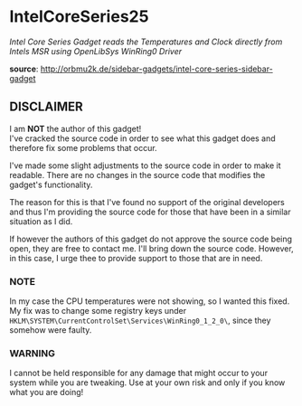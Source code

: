 # IntelCoreSeries25
*Intel Core Series Gadget reads the Temperatures and Clock directly from Intels MSR using OpenLibSys WinRing0 Driver*

**source**: http://orbmu2k.de/sidebar-gadgets/intel-core-series-sidebar-gadget

## DISCLAIMER
I am **NOT** the author of this gadget!  
I've cracked the source code in order to see what this gadget does and therefore fix some problems that occur.

I've made some slight adjustments to the source code in order to make it readable. There are no changes in the source code that modifies the gadget's functionality.

The reason for this is that I've found no support of the original developers and thus I'm providing the source code for those that have been in a similar situation as I did.

If however the authors of this gadget do not approve the source code being open, they are free to contact me. I'll bring down the source code. However, in this case, I urge thee to provide support to those that are in need.

### NOTE
In my case the CPU temperatures were not showing, so I wanted this fixed.
My fix was to change some registry keys under `HKLM\SYSTEM\CurrentControlSet\Services\WinRing0_1_2_0\`, since they somehow were faulty.

### WARNING
I cannot be held responsible for any damage that might occur to your system while you are tweaking. Use at your own risk and only if you know what you are doing!

